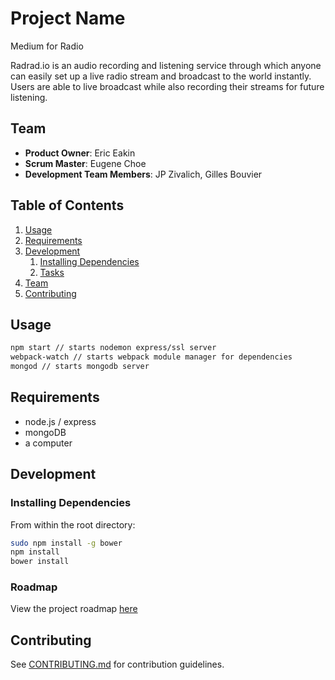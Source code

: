 # Project Name

Medium for Radio

Radrad.io is an audio recording and listening service through which anyone can easily set up a live radio stream and broadcast to the world instantly. Users are able to live broadcast while also recording their streams for future listening.

## Team

  - __Product Owner__: Eric Eakin
  - __Scrum Master__: Eugene Choe
  - __Development Team Members__: JP Zivalich, Gilles Bouvier

## Table of Contents

1. [Usage](#Usage)
1. [Requirements](#requirements)
1. [Development](#development)
    1. [Installing Dependencies](#installing-dependencies)
    1. [Tasks](#tasks)
1. [Team](#team)
1. [Contributing](#contributing)

## Usage

```sh
npm start // starts nodemon express/ssl server
webpack-watch // starts webpack module manager for dependencies
mongod // starts mongodb server
```

## Requirements

- node.js / express
- mongoDB
- a computer

## Development

### Installing Dependencies

From within the root directory:

```sh
sudo npm install -g bower
npm install
bower install
```

### Roadmap

View the project roadmap [here](LINK_TO_PROJECT_ISSUES)


## Contributing

See [CONTRIBUTING.md](CONTRIBUTING.md) for contribution guidelines.
